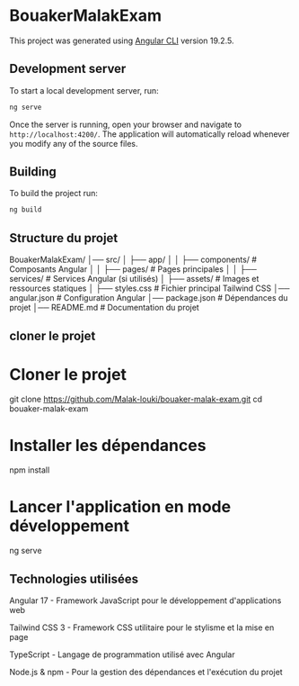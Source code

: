 # BouakerMalakExam

This project was generated using [Angular CLI](https://github.com/angular/angular-cli) version 19.2.5.

## Development server

To start a local development server, run:

```bash
ng serve
```

Once the server is running, open your browser and navigate to `http://localhost:4200/`. The application will automatically reload whenever you modify any of the source files.


## Building

To build the project run:

```bash
ng build
```
## Structure du projet

BouakerMalakExam/
│── src/
│   ├── app/
│   │   ├── components/      # Composants Angular
│   │   ├── pages/           # Pages principales
│   │   ├── services/        # Services Angular (si utilisés)
│   ├── assets/             # Images et ressources statiques
│   ├── styles.css          # Fichier principal Tailwind CSS
│── angular.json            # Configuration Angular
│── package.json            # Dépendances du projet
│── README.md               # Documentation du projet

## cloner le projet
# Cloner le projet
git clone https://github.com/Malak-louki/bouaker-malak-exam.git
cd bouaker-malak-exam

# Installer les dépendances
npm install

# Lancer l'application en mode développement
ng serve

## Technologies utilisées

Angular 17 - Framework JavaScript pour le développement d'applications web

Tailwind CSS 3 - Framework CSS utilitaire pour le stylisme et la mise en page

TypeScript - Langage de programmation utilisé avec Angular

Node.js & npm - Pour la gestion des dépendances et l'exécution du projet
